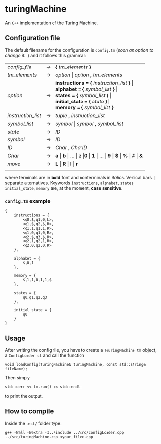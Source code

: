 # turingMachine

An `C++` implementation of the Turing Machine.

## Configuration file

The default filename for the configuration is `config.tm` (_soon an option to change it..._) and it follows this grammar:

|                    |               |                                                                                                                                                                                                                              |
| ------------------ | ------------- | ---------------------------------------------------------------------------------------------------------------------------------------------------------------------------------------------------------------------------- |
| _config_file_      | $\rightarrow$ | **{** _tm_elements_ **}**                                                                                                                                                                                                    |
| _tm_elements_      | $\rightarrow$ | _option_ \| _option_ **,** _tm_elements_                                                                                                                                                                                     |
| _option_           | $\rightarrow$ | **instructions = {** _instruction_list_ **}** \|<br/> **alphabet = {** _symbol_list_ **}** \|<br/> **states = {** _symbol_list_ **}** \|<br/> **initial_state = {** _state_ **}** \|<br/> **memory = {** _symbol_list_ **}** |
| _instruction_list_ | $\rightarrow$ | _tuple_ __,__ _instruction_list_                                                                                                                                                                                             |
| _symbol_list_      | $\rightarrow$ | _symbol_ \| _symbol_ __,__ _symbol_list_                                                                                                                                                                                     || _tuple_            | $\rightarrow$ | __<__ _state_ __,__ _symbol_ __,__ _state_ __,__ _symbol_ __,__ _move_ __>__
| _state_            | $\rightarrow$ | _ID_                                                                                                                                                                                                                         |
| _symbol_           | $\rightarrow$ | _ID_                                                                                                                                                                                                                         |
| _ID_               | $\rightarrow$ | _Char_ __,__ _CharID_                                                                                                                                                                                                        |
| _Char_             | $\rightarrow$ | __a__ \| __b__ \| $\ldots$ \| __z__ \|__0__ \| __1__ \| $\ldots$ \| __9__ \| __$__ \| __%__ \| __#__ \| __&__                                                                                                                |
| _move_             | $\rightarrow$ | __L__ \| __R__ \| __l__ \| __r__                                                                                                                                                                                             |
|                    |               |                  |

where terminals are in __bold__ font and nonterminals in _italics_. Vertical bars `|` separate alternatives. 
Keywords `instructions`, `alphabet`, `states`, `initial_state`, `memory` are, at the moment, __case sensitive__. 

### `config.tm` example
```
{
	instructions = {		
		<q0,$,q1,0,L>,
		<q1,$,q2,$,R>,
		<q1,1,q1,1,R>,
		<q1,0,q1,0,R>,
		<q2,$,q3,$,R>,
		<q2,1,q2,1,R>,
		<q2,0,q2,0,R>
	},

	alphabet = {
		$,0,1
	},

	memory = {
		$,1,1,0,1,1,$
	},

	states = {
		q0,q1,q2,q3
	},

	initial_state = {
		q0
	}
}
```

## Usage
After writing the config file, you have to create a `TouringMachine tm` object, a `ConfigLoader cl` and call the function 
```
void loadConfig(TuringMachine& turingMachine, const std::string& fileName);
``` 
Then simply 
```
std::cerr << tm.run() << std::endl;
```
 to print the output.


## How to compile
Inside the `test/` folder type:
```
g++ -Wall -Wextra -I../include ../src/configLoader.cpp ../src/turingMachine.cpp <your_file>.cpp
```